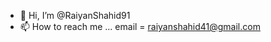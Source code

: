 - 👋 Hi, I’m @RaiyanShahid91
- 📫 How to reach me ...
email = raiyanshahid41@gmail.com

<!---
RaiyanShahid91/RaiyanShahid91 is a ✨ special ✨ repository because its `README.md` (this file) appears on your GitHub profile.
You can click the Preview link to take a look at your changes.
--->
